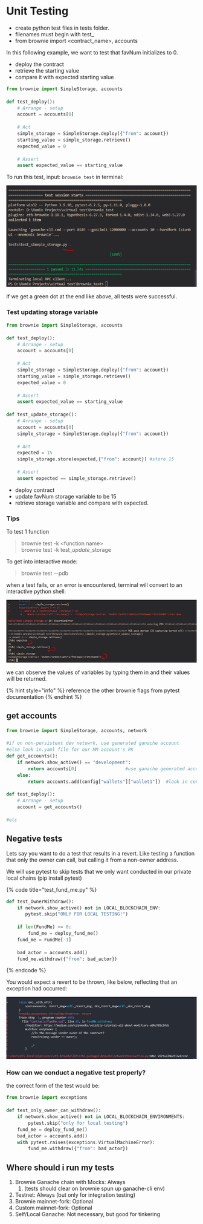 # Unit Testing

* create python test files in tests folder.
* filenames must begin with test\_
* from brownie import \<contract\_name>, accounts

In this following example, we want to test that favNum initializes to 0.

* deploy the contract
* retrieve the starting value
* compare it with expected starting value

```python
from brownie import SimpleStorage, accounts

def test_deploy():
    # Arrange - setup
    account = accounts[0]

    # Act
    simple_storage = SimpleStorage.deploy({"from": account})
    starting_value = simple_storage.retrieve()
    expected_value = 0

    # Assert
    assert expected_value == starting_value

```

To run this test, input: `brownie test` in terminal:

![](<../../../.gitbook/assets/image (125).png>)

If we get a green dot at the end like above, all tests were successful.&#x20;

### Test updating storage variable

```python
from brownie import SimpleStorage, accounts

def test_deploy():
    # Arrange - setup
    account = accounts[0]

    # Act
    simple_storage = SimpleStorage.deploy({"from": account})
    starting_value = simple_storage.retrieve()
    expected_value = 0

    # Assert
    assert expected_value == starting_value

def test_update_storage():
    # Arrange - setup
    account = accounts[0]
    simple_storage = SimpleStorage.deploy({"from": account})

    # Act
    expected = 15
    simple_storage.store(expected,{"from": account}) #store 15

    # Assert
    assert expected == simple_storage.retrieve()

```

* deploy contract
* update favNum storage variable to be 15
* retrieve storage variable and compare with expected.

### Tips

To test 1 function

> brownie test -k \<function name>\
> brownie test -k test\__update_\_storage

To get into interactive mode:

> brownie test --pdb

when a test fails, or an error is encountered, terminal will convert to an interactive python shell:

![](<../../../.gitbook/assets/image (284).png>)

we can observe the values of variables by typing them in and their values will be returned.

{% hint style="info" %}
reference the other brownie flags from pytest documentation
{% endhint %}

## get accounts

```python
from brownie import SimpleStorage, accounts, network

#if on non-persistent dev netowrk, use generated ganache account
#else look in.yaml file for our MM account's PK
def get_accounts():
    if network.show_active() == "development":
        return accounts[0]                  #use ganache generated account.
    else:
        return accounts.add(config["wallets"]["wallet1"])  #look in config.yaml
        
def test_deploy():
    # Arrange - setup
    account = get_accounts()

#etc
```

## Negative tests

Lets say you want to do a test that results in a revert. Like testing a function that only the owner can call, but calling it from a non-owner address.&#x20;

We will use pytest to skip tests that we only want conducted in our private local chains (pip install pytest)

{% code title="test_fund_me.py" %}
```python
def test_OwnerWithdraw():
    if network.show_active() not in LOCAL_BLOCKCHAIN_ENV:
       pytest.skip("ONLY FOR LOCAL TESTING!")

    if len(FundMe) <= 0: 
        fund_me = deploy_fund_me()
    fund_me = FundMe[-1]

    bad_actor = accounts.add()
    fund_me.withdraw({"from": bad_actor})
```
{% endcode %}

You would expect a revert to be thrown, like below, reflecting that an exception had occurred:

![exception thrown](<../../../.gitbook/assets/image (273).png>)

### How can we conduct a negative test properly?

the correct form of the test would be:

```python
from brownie import exceptions

def test_only_owner_can_withdraw():
    if network.show_active() not in LOCAL_BLOCKCHAIN_ENVIRONMENTS:
        pytest.skip("only for local testing")
    fund_me = deploy_fund_me()
    bad_actor = accounts.add()
    with pytest.raises(exceptions.VirtualMachineError):
        fund_me.withdraw({"from": bad_actor})
```

## Where should i run my tests

1. Brownie Ganache chain with Mocks: Always&#x20;
   1. (tests should clear on brownie spun up ganache-cli env)
2. Testnet: Always (but only for integration testing)
3. Brownie mainnet-fork: Optional&#x20;
4. Custom mainnet-fork: Optional
5. Self/Local Ganache: Not necessary, but good for tinkering
